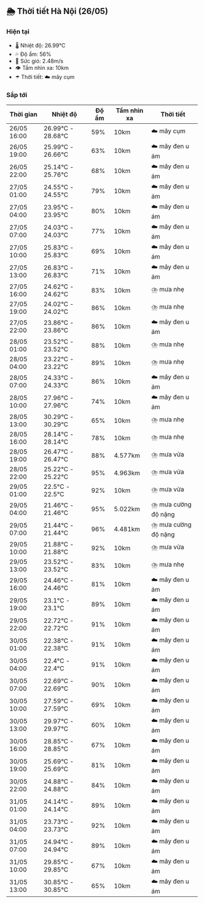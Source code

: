 ## 🌦️ Thời tiết Hà Nội (26/05)

### Hiện tại

- 🌡️ Nhiệt độ: 26.99℃
- 💦 Độ ẩm: 56%
- 💨 Sức gió: 2.48m/s
- 👁️ Tầm nhìn xa: 10km
- ☂️ Thời tiết: ☁️ mây cụm

### Sắp tới

| Thời gian | Nhiệt độ | Độ ẩm | Tầm nhìn xa | Thời tiết |
| --- | --- | --- | --- | --- |
| 26/05 16:00 | 26.99℃ - 28.68℃ | 59% | 10km | ☁️ mây cụm |
| 26/05 19:00 | 25.99℃ - 26.66℃ | 63% | 10km | ☁️ mây đen u ám |
| 26/05 22:00 | 25.14℃ - 25.76℃ | 68% | 10km | ☁️ mây đen u ám |
| 27/05 01:00 | 24.55℃ - 24.55℃ | 79% | 10km | ☁️ mây đen u ám |
| 27/05 04:00 | 23.95℃ - 23.95℃ | 80% | 10km | ☁️ mây đen u ám |
| 27/05 07:00 | 24.03℃ - 24.03℃ | 77% | 10km | ☁️ mây đen u ám |
| 27/05 10:00 | 25.83℃ - 25.83℃ | 69% | 10km | ☁️ mây đen u ám |
| 27/05 13:00 | 26.83℃ - 26.83℃ | 71% | 10km | ☁️ mây đen u ám |
| 27/05 16:00 | 24.62℃ - 24.62℃ | 83% | 10km | ⛈️ mưa nhẹ |
| 27/05 19:00 | 24.02℃ - 24.02℃ | 86% | 10km | ⛈️ mưa nhẹ |
| 27/05 22:00 | 23.86℃ - 23.86℃ | 86% | 10km | ☁️ mây đen u ám |
| 28/05 01:00 | 23.52℃ - 23.52℃ | 88% | 10km | ⛈️ mưa nhẹ |
| 28/05 04:00 | 23.22℃ - 23.22℃ | 89% | 10km | ⛈️ mưa nhẹ |
| 28/05 07:00 | 24.33℃ - 24.33℃ | 86% | 10km | ☁️ mây đen u ám |
| 28/05 10:00 | 27.96℃ - 27.96℃ | 74% | 10km | ☁️ mây đen u ám |
| 28/05 13:00 | 30.29℃ - 30.29℃ | 65% | 10km | ⛈️ mưa nhẹ |
| 28/05 16:00 | 28.14℃ - 28.14℃ | 78% | 10km | ⛈️ mưa nhẹ |
| 28/05 19:00 | 26.47℃ - 26.47℃ | 88% | 4.577km | ⛈️ mưa vừa |
| 28/05 22:00 | 25.22℃ - 25.22℃ | 95% | 4.963km | ⛈️ mưa vừa |
| 29/05 01:00 | 22.5℃ - 22.5℃ | 92% | 10km | ⛈️ mưa vừa |
| 29/05 04:00 | 21.46℃ - 21.46℃ | 95% | 5.022km | ⛈️ mưa cường độ nặng |
| 29/05 07:00 | 21.44℃ - 21.44℃ | 96% | 4.481km | ⛈️ mưa cường độ nặng |
| 29/05 10:00 | 21.88℃ - 21.88℃ | 92% | 10km | ⛈️ mưa vừa |
| 29/05 13:00 | 23.52℃ - 23.52℃ | 83% | 10km | ⛈️ mưa nhẹ |
| 29/05 16:00 | 24.46℃ - 24.46℃ | 81% | 10km | ☁️ mây đen u ám |
| 29/05 19:00 | 23.1℃ - 23.1℃ | 89% | 10km | ☁️ mây đen u ám |
| 29/05 22:00 | 22.72℃ - 22.72℃ | 91% | 10km | ☁️ mây đen u ám |
| 30/05 01:00 | 22.38℃ - 22.38℃ | 91% | 10km | ☁️ mây đen u ám |
| 30/05 04:00 | 22.4℃ - 22.4℃ | 91% | 10km | ☁️ mây đen u ám |
| 30/05 07:00 | 22.69℃ - 22.69℃ | 90% | 10km | ☁️ mây đen u ám |
| 30/05 10:00 | 27.59℃ - 27.59℃ | 69% | 10km | ☁️ mây đen u ám |
| 30/05 13:00 | 29.97℃ - 29.97℃ | 60% | 10km | ☁️ mây đen u ám |
| 30/05 16:00 | 28.85℃ - 28.85℃ | 67% | 10km | ☁️ mây đen u ám |
| 30/05 19:00 | 25.69℃ - 25.69℃ | 81% | 10km | ☁️ mây đen u ám |
| 30/05 22:00 | 24.88℃ - 24.88℃ | 84% | 10km | ☁️ mây đen u ám |
| 31/05 01:00 | 24.14℃ - 24.14℃ | 89% | 10km | ☁️ mây đen u ám |
| 31/05 04:00 | 23.73℃ - 23.73℃ | 92% | 10km | ☁️ mây đen u ám |
| 31/05 07:00 | 24.94℃ - 24.94℃ | 89% | 10km | ☁️ mây đen u ám |
| 31/05 10:00 | 29.85℃ - 29.85℃ | 67% | 10km | ☁️ mây đen u ám |
| 31/05 13:00 | 30.85℃ - 30.85℃ | 65% | 10km | ☁️ mây đen u ám |

